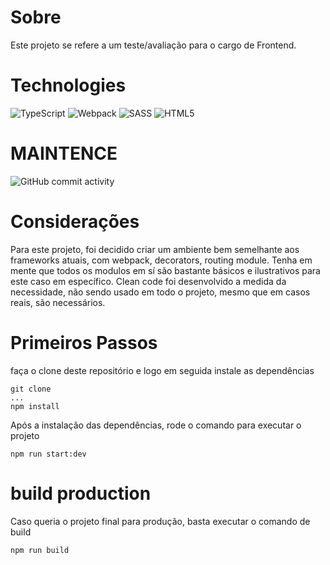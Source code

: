 # Sobre

Este projeto se refere a um teste/avaliação para o cargo de Frontend.

# Technologies

![TypeScript](https://img.shields.io/badge/typescript-%23007ACC.svg?style=for-the-badge&logo=typescript&logoColor=white)
![Webpack](https://img.shields.io/badge/webpack-%238DD6F9.svg?style=for-the-badge&logo=webpack&logoColor=black)
![SASS](https://img.shields.io/badge/SASS-hotpink.svg?style=for-the-badge&logo=SASS&logoColor=white)
![HTML5](https://img.shields.io/badge/html5-%23E34F26.svg?style=for-the-badge&logo=html5&logoColor=white)

# MAINTENCE
![GitHub commit activity](https://img.shields.io/github/commit-activity/w/adahox/aiorus-frontend-test?style=for-the-badge)


# Considerações
Para este projeto, foi decidido criar um ambiente bem semelhante aos frameworks atuais, com webpack, decorators, routing module.
Tenha em mente que todos os modulos em sí são bastante básicos e ilustrativos para este caso em específico.
Clean code foi desenvolvido a medida da necessidade, não sendo usado em todo o projeto, mesmo que em casos reais, são necessários.

# Primeiros Passos
faça o clone deste repositório e logo em seguida instale as dependências

```
git clone 
...
npm install
```

Após a instalação das dependências, rode o comando para executar o projeto

```
npm run start:dev
``` 


# build production
Caso queria o projeto final para produção, basta executar o comando de build
```
npm run build
```
